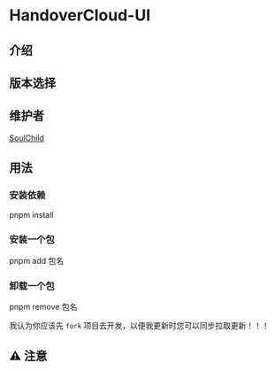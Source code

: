 <h1> HandoverCloud-UI </h1>

## 介绍

## 版本选择

## 维护者

[SoulChild](https://github.com/SoulChildTC)

## 用法

### 安装依赖

pnpm install

### 安装一个包

pnpm add 包名

### 卸载一个包

pnpm remove 包名

我认为你应该先 `fork` 项目去开发，以便我更新时您可以同步拉取更新！！！

## ⚠️ 注意
